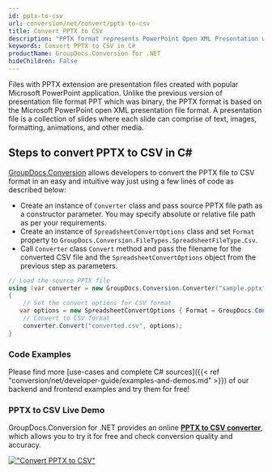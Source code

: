 ```yaml
---
id: pptx-to-csv
url: conversion/net/convert/pptx-to-csv
title: Convert PPTX to CSV
description: "PPTX format represents PowerPoint Open XML Presentation with .pptx extension. Learn how to convert PPTX to CSV file programmatically in C# language using GroupDocs.Conversion for .NET library."
keywords: Convert PPTX to CSV in C#
productName: GroupDocs.Conversion for .NET
hideChildren: False
---
```


Files with PPTX extension are presentation files created with popular Microsoft PowerPoint application. Unlike the previous version of presentation file format PPT which was binary, the PPTX format is based on the Microsoft PowerPoint open XML presentation file format. A presentation file is a collection of slides where each slide can comprise of text, images, formatting, animations, and other media.

## Steps to convert PPTX to CSV in C#

[GroupDocs.Conversion](https://products.groupdocs.com/conversion/net) allows developers to convert the PPTX file to CSV format in an easy and intuitive way just using a few lines of code as described below:

* Create an instance of `Converter` class and pass source PPTX file path as a constructor parameter. You may specify absolute or relative file path as per your requirements. 
* Create an instance of `SpreadsheetConvertOptions` class and set `Format` property to `GroupDocs.Conversion.FileTypes.SpreadsheetFileType.Csv`.
* Call `Converter` class `Convert` method and pass the filename for the converted CSV file and the `SpreadsheetConvertOptions` object from the previous step as parameters.

```csharp
// Load the source PPTX file
using (var converter = new GroupDocs.Conversion.Converter("sample.pptx"))
{
    // Set the convert options for CSV format
   var options = new SpreadsheetConvertOptions { Format = GroupDocs.Conversion.FileTypes.SpreadsheetFileType.Csv };
    // Convert to CSV format
    converter.Convert("converted.csv", options);
}
```

### Code Examples

Please find more [use-cases and complete C# sources]({{< ref "conversion/net/developer-guide/examples-and-demos.md" >}}) of our backend and frontend examples and try them for free!

### PPTX to CSV Live Demo

GroupDocs.Conversion for .NET provides an online [**PPTX to CSV converter**](https://products.groupdocs.app/conversion/pptx-to-csv), which allows you to try it for free and check conversion quality and accuracy.

[!["Convert PPTX to CSV"](conversion/net/images/convert-to-csv/convert-pptx-to-csv.png)](https://products.groupdocs.app/conversion/pptx-to-csv)
